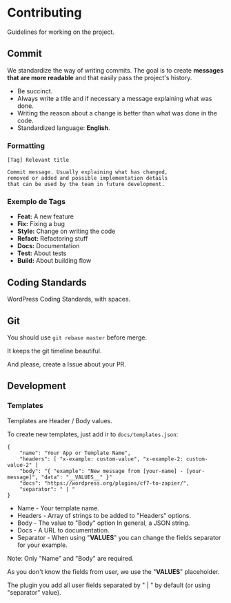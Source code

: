 # Contributing

Guidelines for working on the project.

## Commit

We standardize the way of writing commits. The goal is to create **messages that are more readable** and that easily pass the project's history.

* Be succinct.
* Always write a title and if necessary a message explaining what was done.
* Writing the reason about a change is better than what was done in the code.
* Standardized language: **English**.

### Formatting

````
[Tag] Relevant title

Commit message. Usually explaining what has changed,
removed or added and possible implementation details
that can be used by the team in future development.
````

### Exemplo de Tags

* **Feat:** A new feature
* **Fix:** Fixing a bug
* **Style:** Change on writing the code
* **Refact:** Refactoring stuff
* **Docs:** Documentation
* **Test:** About tests
* **Build:** About building flow

## Coding Standards

WordPress Coding Standards, with spaces.

## Git

You should use `git rebase master` before merge.

It keeps the git timeline beautiful.

And please, create a Issue about your PR.

## Development

### Templates

Templates are Header / Body values.

To create new templates, just add ir to `docs/templates.json`:

```
{
    "name": "Your App or Template Name",
    "headers": [ "x-example: custom-value", "x-example-2: custom-value-2" ]
    "body": "{ "example": "New message from [your-name] - [your-message]", "data": "__VALUES__" }"
    "docs": "https://wordpress.org/plugins/cf7-to-zapier/",
    "separator": " | "
}
```

* Name - Your template name.
* Headers - Array of strings to be added to "Headers" options.
* Body - The value to "Body" option In general, a JSON string.
* Docs - A URL to documentation.
* Separator - When using "__VALUES__" you can change the fields separator for your example.

Note: Only "Name" and "Body" are required.

As you don't know the fields from user, we use the "__VALUES__" placeholder.

The plugin you add all user fields separated by " | " by default (or using "separator" value).
